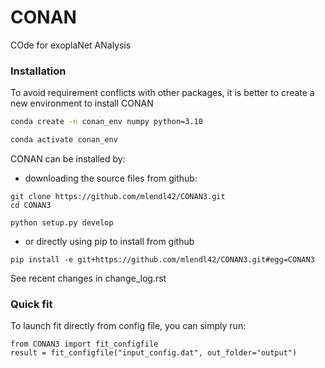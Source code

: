 # CONAN
COde for exoplaNet ANalysis

### Installation
To avoid requirement conflicts with other packages, it is better to create a new environment to install CONAN

```bash
conda create -n conan_env numpy python=3.10

conda activate conan_env
```

CONAN can be installed by: 

- downloading the source files from github: 

```
git clone https://github.com/mlendl42/CONAN3.git
cd CONAN3

python setup.py develop

```

- or directly using pip to install from github
```
pip install -e git+https://github.com/mlendl42/CONAN3.git#egg=CONAN3
```

See recent changes in change_log.rst


### Quick fit 
To launch fit directly from config file, you can simply run:

```
from CONAN3 import fit_configfile
result = fit_configfile("input_config.dat", out_folder="output")
```
